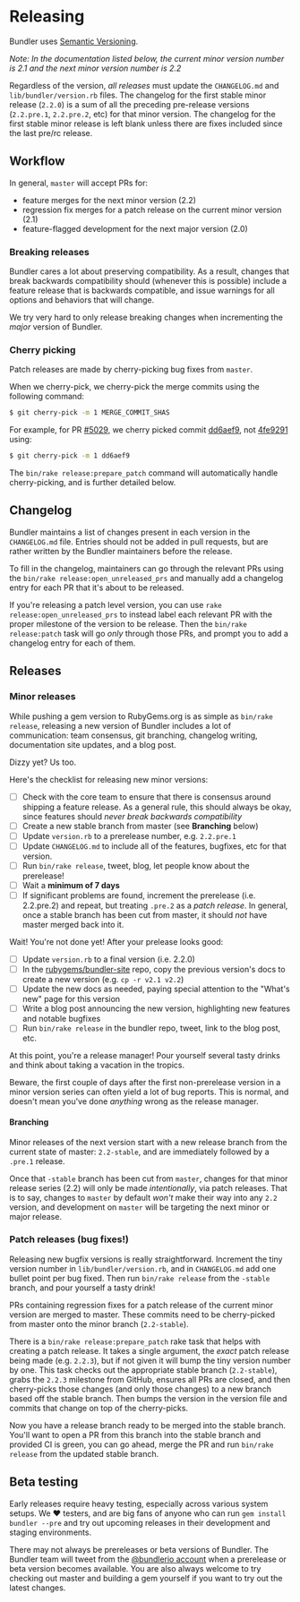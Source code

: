 # Releasing

Bundler uses [Semantic Versioning](https://semver.org/).

_Note: In the documentation listed below, the *current* minor version number is
2.1 and the *next* minor version number is 2.2_

Regardless of the version, *all releases* must update the `CHANGELOG.md` and `lib/bundler/version.rb`
files. The changelog for the first stable minor release (`2.2.0`) is a sum of all
the preceding pre-release versions (`2.2.pre.1`, `2.2.pre.2`, etc) for that
minor version. The changelog for the first stable minor release is left blank
unless there are fixes included since the last pre/rc release.

## Workflow

In general, `master` will accept PRs for:

* feature merges for the next minor version (2.2)
* regression fix merges for a patch release on the current minor version (2.1)
* feature-flagged development for the next major version (2.0)

### Breaking releases

Bundler cares a lot about preserving compatibility. As a result, changes that
break backwards compatibility should (whenever this is possible) include a feature
release that is backwards compatible, and issue warnings for all options and
behaviors that will change.

We try very hard to only release breaking changes when incrementing the _major_
version of Bundler.

### Cherry picking

Patch releases are made by cherry-picking bug fixes from `master`.

When we cherry-pick, we cherry-pick the merge commits using the following command:

```bash
$ git cherry-pick -m 1 MERGE_COMMIT_SHAS
```

For example, for PR [#5029](https://github.com/rubygems/bundler/pull/5029), we
cherry picked commit [dd6aef9](https://github.com/rubygems/bundler/commit/dd6aef97a5f2e7173f406267256a8c319d6134ab),
not [4fe9291](https://github.com/rubygems/bundler/commit/4fe92919f51e3463f0aad6fa833ab68044311f03)
using:

```bash
$ git cherry-pick -m 1 dd6aef9
```

The `bin/rake release:prepare_patch` command will automatically handle
cherry-picking, and is further detailed below.

## Changelog

Bundler maintains a list of changes present in each version in the `CHANGELOG.md` file.
Entries should not be added in pull requests, but are rather written by the Bundler
maintainers before the release.

To fill in the changelog, maintainers can go through the relevant PRs using the
`bin/rake release:open_unreleased_prs` and manually add a changelog entry for each
PR that it's about to be released.

If you're releasing a patch level version, you can use `rake
release:open_unreleased_prs` to instead label each relevant PR with the proper
milestone of the version to be release. Then the `bin/rake release:patch` task will
go _only_ through those PRs, and prompt you to add a changelog entry for each of
them.

## Releases

### Minor releases

While pushing a gem version to RubyGems.org is as simple as `bin/rake release`,
releasing a new version of Bundler includes a lot of communication: team consensus,
git branching, changelog writing, documentation site updates, and a blog post.

Dizzy yet? Us too.

Here's the checklist for releasing new minor versions:

* [ ] Check with the core team to ensure that there is consensus around shipping a
  feature release. As a general rule, this should always be okay, since features
  should _never break backwards compatibility_
* [ ] Create a new stable branch from master (see **Branching** below)
* [ ] Update `version.rb` to a prerelease number, e.g. `2.2.pre.1`
* [ ] Update `CHANGELOG.md` to include all of the features, bugfixes, etc for that
  version.
* [ ] Run `bin/rake release`, tweet, blog, let people know about the prerelease!
* [ ] Wait a **minimum of 7 days**
* [ ] If significant problems are found, increment the prerelease (i.e. 2.2.pre.2)
  and repeat, but treating `.pre.2` as a _patch release_. In general, once a stable
  branch has been cut from master, it should _not_ have master merged back into it.

Wait! You're not done yet! After your prelease looks good:

* [ ] Update `version.rb` to a final version (i.e. 2.2.0)
* [ ] In the [rubygems/bundler-site](https://github.com/rubygems/bundler-site) repo,
  copy the previous version's docs to create a new version (e.g. `cp -r v2.1 v2.2`)
* [ ] Update the new docs as needed, paying special attention to the "What's new"
  page for this version
* [ ] Write a blog post announcing the new version, highlighting new features and
  notable bugfixes
* [ ] Run `bin/rake release` in the bundler repo, tweet, link to the blog post, etc.

At this point, you're a release manager! Pour yourself several tasty drinks and
think about taking a vacation in the tropics.

Beware, the first couple of days after the first non-prerelease version in a minor version
series can often yield a lot of bug reports. This is normal, and doesn't mean you've done
_anything_ wrong as the release manager.

#### Branching

Minor releases of the next version start with a new release branch from the
current state of master: `2.2-stable`, and are immediately followed by a `.pre.1` release.

Once that `-stable` branch has been cut from `master`, changes for that minor
release series (2.2) will only be made _intentionally_, via patch releases.
That is to say, changes to `master` by default _won't_ make their way into any
`2.2` version, and development on `master` will be targeting the next minor
or major release.

### Patch releases (bug fixes!)

Releasing new bugfix versions is really straightforward. Increment the tiny version
number in `lib/bundler/version.rb`, and in `CHANGELOG.md` add one bullet point
per bug fixed. Then run `bin/rake release` from the `-stable` branch,
and pour yourself a tasty drink!

PRs containing regression fixes for a patch release of the current minor version
are merged to master. These commits need to be cherry-picked from master onto
the minor branch (`2.2-stable`).

There is a `bin/rake release:prepare_patch` rake task that helps with creating a patch
release. It takes a single argument, the _exact_ patch release being made (e.g.
`2.2.3`), but if not given it will bump the tiny version number by one. This
task checks out the appropriate stable branch (`2.2-stable`), grabs the
`2.2.3` milestone from GitHub, ensures all PRs are closed, and then
cherry-picks those changes (and only those changes) to a new branch based off
the stable branch. Then bumps the version in the version file and commits that
change on top of the cherry-picks.

Now you have a release branch ready to be merged into the stable branch. You'll
want to open a PR from this branch into the stable branch and provided CI is
green, you can go ahead, merge the PR and run `bin/rake release` from the updated
stable branch.

## Beta testing

Early releases require heavy testing, especially across various system setups.
We :heart: testers, and are big fans of anyone who can run `gem install bundler --pre`
and try out upcoming releases in their development and staging environments.

There may not always be prereleases or beta versions of Bundler.
The Bundler team will tweet from the [@bundlerio account](https://twitter.com/bundlerio)
when a prerelease or beta version becomes available. You are also always welcome to try
checking out master and building a gem yourself if you want to try out the latest changes.
